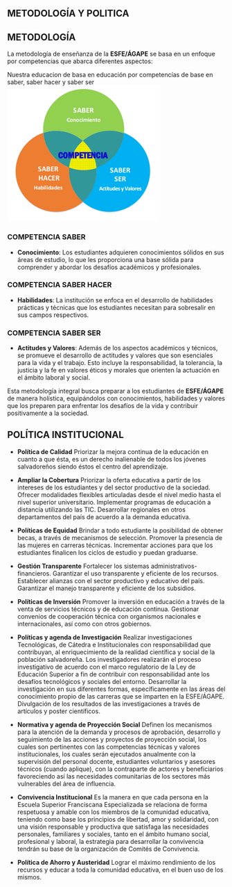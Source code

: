 ## METODOLOGÍA Y POLITICA

## METODOLOGÍA

La metodología de enseñanza de la **ESFE/ÁGAPE** se basa en un enfoque por competencias que abarca diferentes aspectos:

Nuestra educacion de basa en educación por competencías de base en saber, saber hacer y saber ser
![saber-saberhacer-saberser](../images/saber-saberser-saberhacer.png)
### COMPETENCIA SABER

- **Conocimiento**: Los estudiantes adquieren conocimientos sólidos en sus áreas de estudio, lo que les proporciona una base sólida para comprender y abordar los desafíos académicos y profesionales.

### COMPETENCIA SABER HACER

- **Habilidades**: La institución se enfoca en el desarrollo de habilidades prácticas y técnicas que los estudiantes necesitan para sobresalir en sus campos respectivos.

### COMPETENCIA SABER SER

- **Actitudes y Valores**: Además de los aspectos académicos y técnicos, se promueve el desarrollo de actitudes y valores que son esenciales para la vida y el trabajo. Esto incluye la responsabilidad, la tolerancia, la justicia y la fe en valores éticos y morales que orienten la actuación en el ámbito laboral y social.

Esta metodología integral busca preparar a los estudiantes de **ESFE/ÁGAPE** de manera holística, equipándolos con conocimientos, habilidades y valores que los preparen para enfrentar los desafíos de la vida y contribuir positivamente a la sociedad.


## POLÍTICA INSTITUCIONAL

- **Política de Calidad**
Priorizar la mejora continua de la educación en cuanto a que ésta, es
un derecho inalienable de todos los jóvenes salvadoreños siendo
éstos el centro del aprendizaje.

- **Ampliar la Cobertura**
Priorizar la oferta educativa a partir de los intereses de los estudiantes
y del sector productivo de la sociedad.
Ofrecer modalidades flexibles articuladas desde el nivel medio hasta
el nivel superior universitario.
Implementar programas de educación a distancia utilizando las TIC.
Desarrollar regionales en otros departamentos del país de acuerdo a
la demanda educativa.

- **Políticas de Equidad**
Brindar a todo estudiante la posibilidad de obtener becas, a través de
mecanismos de selección.
Promover la presencia de las mujeres en carreras técnicas.
Incrementar acciones para que los estudiantes finalicen los ciclos de
estudio y puedan graduarse.

- **Gestión Transparente**
Fortalecer los sistemas administrativos-financieros.
Garantizar el uso transparente y eficiente de los recursos.
Establecer alianzas con el sector productivo y educativo del país.
Garantizar el manejo transparente y eficiente de los subsidios.

- **Políticas de Inversión**
Promover la inversión en educación a través de la venta de servicios
técnicos y de educación continua.
Gestionar convenios de cooperación técnica con organismos
nacionales e internacionales, así como con otros gobiernos.

- **Políticas y agenda de Investigación**
Realizar investigaciones Tecnológicas, de Cátedra e Institucionales con
responsabilidad que contribuyan, al enriquecimiento de la realidad
científica y social de la población salvadoreña.
Los investigadores realizarán el proceso investigativo de acuerdo con
el marco regulatorio de la Ley de Educación Superior a fin de contribuir
con responsabilidad ante los desafíos tecnológicos y sociales del
entorno.
Desarrollar la investigación en sus diferentes formas, específicamente
en las áreas del conocimiento propio de las carreras que se imparten
en la ESFE/ÁGAPE.
Divulgación de los resultados de las investigaciones a través de
artículos y poster científicos.

- **Normativa y agenda de Proyección Social**
Definen los mecanismos para la atención de la demanda y procesos de
aprobación, desarrollo y seguimiento de las acciones y proyectos de
proyección social, los cuales son pertinentes con las competencias
técnicas y valores institucionales, los cuales serán ejecutados
anualmente con la supervisión del personal docente, estudiantes
voluntarios y asesores técnicos (cuando aplique), con la contraparte de
actores y beneficiarios favoreciendo así las necesidades comunitarias
de los sectores más vulnerables del área de influencia.

- **Convivencia Institucional**
Es la manera en que cada persona en la Escuela Superior Franciscana
Especializada se relaciona de forma respetuosa y amable con los
miembros de la comunidad educativa, teniendo como base los
principios de libertad, amor y solidaridad, con una visión responsable y
productiva que satisfaga las necesidades personales, familiares y
sociales, tanto en el ámbito humano social, profesional y laboral, la
estrategia para desarrollar la convivencia tendrán su base de la
organización de Comités de Convivencia.

- **Política de Ahorro y Austeridad**
Lograr el máximo rendimiento de los recursos y educar a toda la
comunidad educativa, en el buen uso de los mismos.